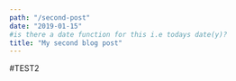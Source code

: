 ```yaml
---
path: "/second-post"
date: "2019-01-15"
#is there a date function for this i.e todays date(y)?
title: "My second blog post"
---
```


#TEST2
